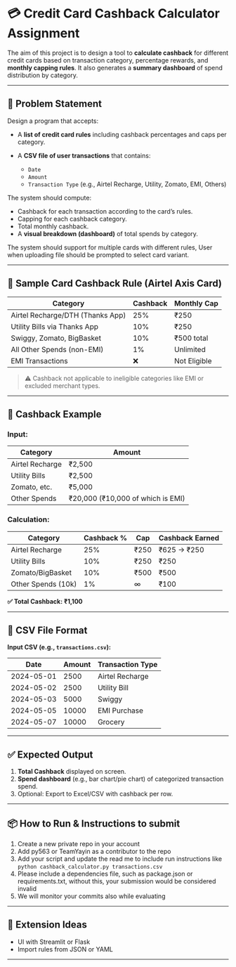 # 💳 Credit Card Cashback Calculator Assignment

The aim of this project is to design a tool to **calculate cashback** for different credit cards based on transaction category, percentage rewards, and **monthly capping rules**. It also generates a **summary dashboard** of spend distribution by category. 

---

## 📌 Problem Statement

Design a program that accepts:

* A **list of credit card rules** including cashback percentages and caps per category.
* A **CSV file of user transactions** that contains:

  * `Date`
  * `Amount`
  * `Transaction Type` (e.g., Airtel Recharge, Utility, Zomato, EMI, Others)

The system should compute:

* Cashback for each transaction according to the card’s rules.
* Capping for each cashback category.
* Total monthly cashback.
* A **visual breakdown (dashboard)** of total spends by category.

The system should support for multiple cards with different rules, User when uploading file should be prompted to select card variant. 

---

## 📝 Sample Card Cashback Rule (Airtel Axis Card)

| Category                         | Cashback | Monthly Cap  |
| -------------------------------- | -------- | ------------ |
| Airtel Recharge/DTH (Thanks App) | 25%      | ₹250         |
| Utility Bills via Thanks App     | 10%      | ₹250         |
| Swiggy, Zomato, BigBasket        | 10%      | ₹500 total   |
| All Other Spends (non-EMI)       | 1%       | Unlimited    |
| EMI Transactions                 | ❌        | Not Eligible |

> ⚠️ Cashback not applicable to ineligible categories like EMI or excluded merchant types.

---

## 🧮 Cashback Example

### Input:

| Category        | Amount                            |
| --------------- | --------------------------------- |
| Airtel Recharge | ₹2,500                            |
| Utility Bills   | ₹2,500                            |
| Zomato, etc.    | ₹5,000                            |
| Other Spends    | ₹20,000 (₹10,000 of which is EMI) |

### Calculation:

| Category           | Cashback % | Cap  | Cashback Earned |
| ------------------ | ---------- | ---- | --------------- |
| Airtel Recharge    | 25%        | ₹250 | ₹625 → ₹250     |
| Utility Bills      | 10%        | ₹250 | ₹250            |
| Zomato/BigBasket   | 10%        | ₹500 | ₹500            |
| Other Spends (10k) | 1%         | ∞    | ₹100            |

**✅ Total Cashback: ₹1,100**

---

## 📂 CSV File Format

**Input CSV (e.g., `transactions.csv`):**

| Date       | Amount | Transaction Type |
| ---------- | ------ | ---------------- |
| 2024-05-01 | 2500   | Airtel Recharge  |
| 2024-05-02 | 2500   | Utility Bill     |
| 2024-05-03 | 5000   | Swiggy           |
| 2024-05-05 | 10000  | EMI Purchase     |
| 2024-05-07 | 10000  | Grocery          |

---

## ✅ Expected Output

1. **Total Cashback** displayed on screen.
2. **Spend dashboard** (e.g., bar chart/pie chart) of categorized transaction spend.
3. Optional: Export to Excel/CSV with cashback per row.

---

## 📦 How to Run & Instructions to submit

1. Create a new private repo in your account
2. Add py563 or TeamYayin as a contributor to the repo
3. Add your script and update the read me to include run instructions like  `python cashback_calculator.py transactions.csv`
4. Please include a dependencies file, such as package.json or requirements.txt, without this, your submission would be considered invalid
5. We will monitor your commits also while evaluating
---

## 🚀 Extension Ideas

* UI with Streamlit or Flask
* Import rules from JSON or YAML

---


